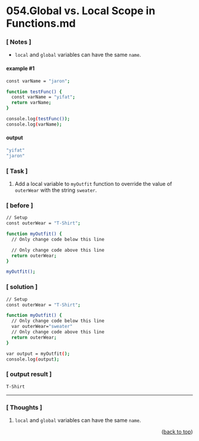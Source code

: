 <a name="topage"></a>

# 054.Global vs. Local Scope in Functions.md

### [ Notes ]
  * `local` and `global` variables can have the same `name`.

#### example #1

```sh
const varName = "jaron";

function testFunc() {
  const varName = "yifat";
  return varName;
}

console.log(testFunc());
console.log(varName);
```

#### output
```sh
"yifat"
"jaron"
```

### [ Task ]
  1. Add a local variable to `myOutfit` function to override the value of `outerWear` with the string `sweater`.

### [ before ]

```sh
// Setup
const outerWear = "T-Shirt";

function myOutfit() {
  // Only change code below this line

  // Only change code above this line
  return outerWear;
}

myOutfit();
```

### [ solution ]

```sh
// Setup
const outerWear = "T-Shirt";

function myOutfit() {
  // Only change code below this line
  var outerWear="sweater"
  // Only change code above this line
  return outerWear;
}

var output = myOutfit();
console.log(output);
```

### [ output result ]

```sh
T-Shirt
```

-----

### [ Thoughts ]

  1. `local` and `global` variables can have the same `name`.

  

<p align="right">(<a href="#topage">back to top</a>)</p>
<br/>
<br/>
